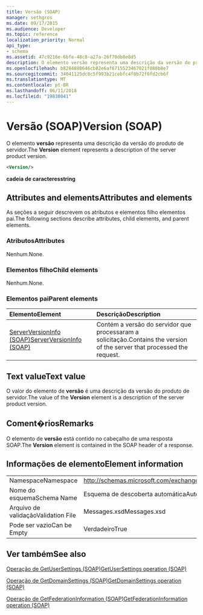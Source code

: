 ```yaml
---
title: Versão (SOAP)
manager: sethgros
ms.date: 09/17/2015
ms.audience: Developer
ms.topic: reference
localization_priority: Normal
api_type:
- schema
ms.assetid: 47c9216e-6bfe-48c8-a27a-26f70db8e8d5
description: O elemento versão representa uma descrição da versão do produto de servidor.
ms.openlocfilehash: b8284880646cb82e6af6715523467021f080b8e7
ms.sourcegitcommit: 34041125dc8c5f993b21cebfc4f8b72f0fd2cb6f
ms.translationtype: MT
ms.contentlocale: pt-BR
ms.lasthandoff: 06/11/2018
ms.locfileid: "19838041"
---
```

# <a name="version-soap"></a><span data-ttu-id="87ca7-103">Versão (SOAP)</span><span class="sxs-lookup"><span data-stu-id="87ca7-103">Version (SOAP)</span></span>

<span data-ttu-id="87ca7-104">O elemento **versão** representa uma descrição da versão do produto de servidor.</span><span class="sxs-lookup"><span data-stu-id="87ca7-104">The **Version** element represents a description of the server product version.</span></span> 
  
```XML
<Version/>
```

 <span data-ttu-id="87ca7-105">**cadeia de caracteres**</span><span class="sxs-lookup"><span data-stu-id="87ca7-105">**string**</span></span>
## <a name="attributes-and-elements"></a><span data-ttu-id="87ca7-106">Attributes and elements</span><span class="sxs-lookup"><span data-stu-id="87ca7-106">Attributes and elements</span></span>

<span data-ttu-id="87ca7-107">As seções a seguir descrevem os atributos e elementos filho elementos pai.</span><span class="sxs-lookup"><span data-stu-id="87ca7-107">The following sections describe attributes, child elements, and parent elements.</span></span>
  
### <a name="attributes"></a><span data-ttu-id="87ca7-108">Atributos</span><span class="sxs-lookup"><span data-stu-id="87ca7-108">Attributes</span></span>

<span data-ttu-id="87ca7-109">Nenhum.</span><span class="sxs-lookup"><span data-stu-id="87ca7-109">None.</span></span>
  
### <a name="child-elements"></a><span data-ttu-id="87ca7-110">Elementos filho</span><span class="sxs-lookup"><span data-stu-id="87ca7-110">Child elements</span></span>

<span data-ttu-id="87ca7-111">Nenhum.</span><span class="sxs-lookup"><span data-stu-id="87ca7-111">None.</span></span>
  
### <a name="parent-elements"></a><span data-ttu-id="87ca7-112">Elementos pai</span><span class="sxs-lookup"><span data-stu-id="87ca7-112">Parent elements</span></span>

|<span data-ttu-id="87ca7-113">**Elemento**</span><span class="sxs-lookup"><span data-stu-id="87ca7-113">**Element**</span></span>|<span data-ttu-id="87ca7-114">**Descrição**</span><span class="sxs-lookup"><span data-stu-id="87ca7-114">**Description**</span></span>|
|:-----|:-----|
|[<span data-ttu-id="87ca7-115">ServerVersionInfo (SOAP)</span><span class="sxs-lookup"><span data-stu-id="87ca7-115">ServerVersionInfo (SOAP)</span></span>](serverversioninfo-soap.md) <br/> |<span data-ttu-id="87ca7-116">Contém a versão do servidor que processaram a solicitação.</span><span class="sxs-lookup"><span data-stu-id="87ca7-116">Contains the version of the server that processed the request.</span></span>  <br/> |
   
## <a name="text-value"></a><span data-ttu-id="87ca7-117">Text value</span><span class="sxs-lookup"><span data-stu-id="87ca7-117">Text value</span></span>

<span data-ttu-id="87ca7-118">O valor do elemento de **versão** é uma descrição da versão do produto de servidor.</span><span class="sxs-lookup"><span data-stu-id="87ca7-118">The value of the **Version** element is a description of the server product version.</span></span> 
  
## <a name="remarks"></a><span data-ttu-id="87ca7-119">Coment�rios</span><span class="sxs-lookup"><span data-stu-id="87ca7-119">Remarks</span></span>

<span data-ttu-id="87ca7-120">O elemento de **versão** está contido no cabeçalho de uma resposta SOAP.</span><span class="sxs-lookup"><span data-stu-id="87ca7-120">The **Version** element is contained in the SOAP header of a response.</span></span> 
  
## <a name="element-information"></a><span data-ttu-id="87ca7-121">Informações de elemento</span><span class="sxs-lookup"><span data-stu-id="87ca7-121">Element information</span></span>

|||
|:-----|:-----|
|<span data-ttu-id="87ca7-122">Namespace</span><span class="sxs-lookup"><span data-stu-id="87ca7-122">Namespace</span></span>  <br/> |http://schemas.microsoft.com/exchange/2010/Autodiscover  <br/> |
|<span data-ttu-id="87ca7-123">Nome do esquema</span><span class="sxs-lookup"><span data-stu-id="87ca7-123">Schema Name</span></span>  <br/> |<span data-ttu-id="87ca7-124">Esquema de descoberta automática</span><span class="sxs-lookup"><span data-stu-id="87ca7-124">Autodiscover schema</span></span>  <br/> |
|<span data-ttu-id="87ca7-125">Arquivo de validação</span><span class="sxs-lookup"><span data-stu-id="87ca7-125">Validation File</span></span>  <br/> |<span data-ttu-id="87ca7-126">Messages.xsd</span><span class="sxs-lookup"><span data-stu-id="87ca7-126">Messages.xsd</span></span>  <br/> |
|<span data-ttu-id="87ca7-127">Pode ser vazio</span><span class="sxs-lookup"><span data-stu-id="87ca7-127">Can be Empty</span></span>  <br/> |<span data-ttu-id="87ca7-128">Verdadeiro</span><span class="sxs-lookup"><span data-stu-id="87ca7-128">True</span></span>  <br/> |
   
## <a name="see-also"></a><span data-ttu-id="87ca7-129">Ver também</span><span class="sxs-lookup"><span data-stu-id="87ca7-129">See also</span></span>



[<span data-ttu-id="87ca7-130">Operação de GetUserSettings (SOAP)</span><span class="sxs-lookup"><span data-stu-id="87ca7-130">GetUserSettings operation (SOAP)</span></span>](getusersettings-operation-soap.md)
  
[<span data-ttu-id="87ca7-131">Operação de GetDomainSettings (SOAP)</span><span class="sxs-lookup"><span data-stu-id="87ca7-131">GetDomainSettings operation (SOAP)</span></span>](getdomainsettings-operation-soap.md)
  
[<span data-ttu-id="87ca7-132">Operação de GetFederationInformation (SOAP)</span><span class="sxs-lookup"><span data-stu-id="87ca7-132">GetFederationInformation operation (SOAP)</span></span>](getfederationinformation-operation-soap.md)

